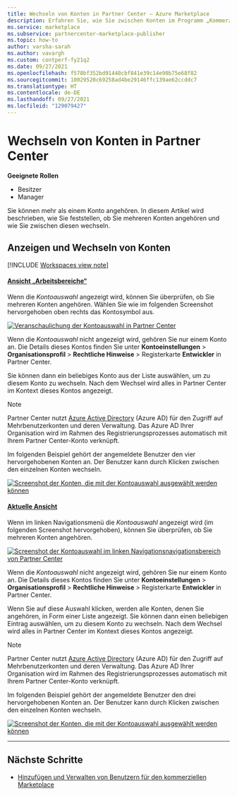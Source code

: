 ```yaml
---
title: Wechseln von Konten in Partner Center – Azure Marketplace
description: Erfahren Sie, wie Sie zwischen Konten im Programm „Kommerzieller Marketplace“ von Partner Center wechseln.
ms.service: marketplace
ms.subservice: partnercenter-marketplace-publisher
ms.topic: how-to
author: varsha-sarah
ms.author: vavargh
ms.custom: contperf-fy21q2
ms.date: 09/27/2021
ms.openlocfilehash: f578bf352bd91440cbf841e39c14e90b75e68f82
ms.sourcegitcommit: 10029520c69258ad4be29146ffc139ae62ccddc7
ms.translationtype: HT
ms.contentlocale: de-DE
ms.lasthandoff: 09/27/2021
ms.locfileid: "129079427"
---
```

# <a name="switch-accounts-in-partner-center"></a>Wechseln von Konten in Partner Center

**Geeignete Rollen**

- Besitzer
- Manager

Sie können mehr als einem Konto angehören. In diesem Artikel wird beschrieben, wie Sie feststellen, ob Sie mehreren Konten angehören und wie Sie zwischen diesen wechseln.

## <a name="view-and-switch-accounts"></a>Anzeigen und Wechseln von Konten

[!INCLUDE [Workspaces view note](./includes/preview-interface.md)]

#### <a name="workspaces-view"></a>[Ansicht „Arbeitsbereiche“](#tab/workspaces-view)

Wenn die _Kontoauswahl_ angezeigt wird, können Sie überprüfen, ob Sie mehreren Konten angehören. Wählen Sie wie im folgenden Screenshot hervorgehoben oben rechts das Kontosymbol aus.

[ ![Veranschaulichung der Kontoauswahl in Partner Center](./media/manage-accounts/account-picker-workspaces.png) ](./media/manage-accounts/account-picker-workspaces.png#lightbox)

Wenn die *Kontoauswahl* nicht angezeigt wird, gehören Sie nur einem Konto an. Die Details dieses Kontos finden Sie unter **Kontoeinstellungen** > **Organisationsprofil** > **Rechtliche Hinweise** > Registerkarte **Entwickler** in Partner Center.

Sie können dann ein beliebiges Konto aus der Liste auswählen, um zu diesem Konto zu wechseln. Nach dem Wechsel wird alles in Partner Center im Kontext dieses Kontos angezeigt.

> [!NOTE]
> Partner Center nutzt [Azure Active Directory](../active-directory/fundamentals/active-directory-whatis.md) (Azure AD) für den Zugriff auf Mehrbenutzerkonten und deren Verwaltung. Das Azure AD Ihrer Organisation wird im Rahmen des Registrierungsprozesses automatisch mit Ihrem Partner Center-Konto verknüpft.

Im folgenden Beispiel gehört der angemeldete Benutzer den vier hervorgehobenen Konten an. Der Benutzer kann durch Klicken zwischen den einzelnen Konten wechseln.

[ ![Screenshot der Konten, die mit der Kontoauswahl ausgewählt werden können](./media/manage-accounts/account-picker-two-workspaces.png) ](./media/manage-accounts/account-picker-two-workspaces.png#lightbox)

#### <a name="current-view"></a>[Aktuelle Ansicht](#tab/current-view)

Wenn im linken Navigationsmenü die *Kontoauswahl* angezeigt wird (im folgenden Screenshot hervorgehoben), können Sie überprüfen, ob Sie mehreren Konten angehören.

[ ![Screenshot der Kontoauswahl im linken Navigationsnavigationsbereich von Partner Center](./media/manage-accounts/account-picker.png) ](./media/manage-accounts/account-picker.png#lightbox)

Wenn die *Kontoauswahl* nicht angezeigt wird, gehören Sie nur einem Konto an. Die Details dieses Kontos finden Sie unter **Kontoeinstellungen** > **Organisationsprofil** > **Rechtliche Hinweise** > Registerkarte **Entwickler** in Partner Center.

Wenn Sie auf diese Auswahl klicken, werden alle Konten, denen Sie angehören, in Form einer Liste angezeigt. Sie können dann einen beliebigen Eintrag auswählen, um zu diesem Konto zu wechseln. Nach dem Wechsel wird alles in Partner Center im Kontext dieses Kontos angezeigt.

> [!NOTE]
> Partner Center nutzt [Azure Active Directory](../active-directory/fundamentals/active-directory-whatis.md) (Azure AD) für den Zugriff auf Mehrbenutzerkonten und deren Verwaltung. Das Azure AD Ihrer Organisation wird im Rahmen des Registrierungsprozesses automatisch mit Ihrem Partner Center-Konto verknüpft.

Im folgenden Beispiel gehört der angemeldete Benutzer den drei hervorgehobenen Konten an. Der Benutzer kann durch Klicken zwischen den einzelnen Konten wechseln.

[ ![Screenshot der Konten, die mit der Kontoauswahl ausgewählt werden können](./media/manage-accounts/account-picker-two.png) ](./media/manage-accounts/account-picker-two.png#lightbox)

---

## <a name="next-steps"></a>Nächste Schritte

- [Hinzufügen und Verwalten von Benutzern für den kommerziellen Marketplace](add-manage-users.md)
